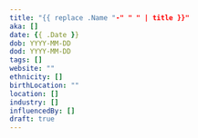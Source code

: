 ```yaml
---
title: "{{ replace .Name "-" " " | title }}"
aka: []
date: {{ .Date }}
dob: YYYY-MM-DD
dod: YYYY-MM-DD
tags: []
website: ""
ethnicity: []
birthLocation: ""
location: []
industry: []
influencedBy: []
draft: true
---
```



